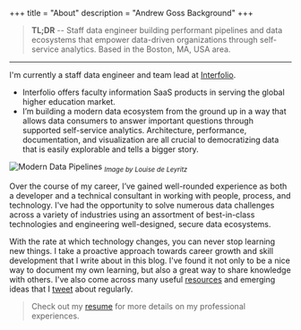 +++
title = "About"
description = "Andrew Goss Background"
+++
> <b>TL;DR</b> -- Staff data engineer building performant pipelines and data ecosystems that empower data-driven organizations through self-service analytics. Based in the Boston, MA, USA area.

<hr>

I'm currently a staff data engineer and team lead at <a href="https://www.interfolio.com" target="_blank">Interfolio</a>.

* Interfolio offers faculty information SaaS products in serving the global higher education market.
* I’m building a modern data ecosystem from the ground up in a way that allows data consumers to answer important questions through supported self-service analytics. Architecture, performance, documentation, and visualization are all crucial to democratizing data that is easily explorable and tells a bigger story.

![Modern Data Pipelines](/img/modern_data_pipelines.png "Modern Data Pipelines")
<sub><i>Image by Louise de Leyritz</i></sub>

Over the course of my career, I’ve gained well-rounded experience as both a developer and a technical consultant in working with people, process, and technology. I've had the opportunity to solve numerous data challenges across a variety of industries using an assortment of best-in-class technologies and engineering well-designed, secure data ecosystems.

With the rate at which technology changes, you can never stop learning new things. I take a proactive approach towards career growth and skill development that I write about in this blog. I've found it not only to be a nice way to document my own learning, but also a great way to share knowledge with others. I've also come across many useful <a href="/resources">resources</a> and emerging ideas that I <a href="https://twitter.com/andrewrgoss" target="_blank">tweet</a> about regularly.

> Check out my <a href="/resume">resume</a> for more details on my professional experiences.